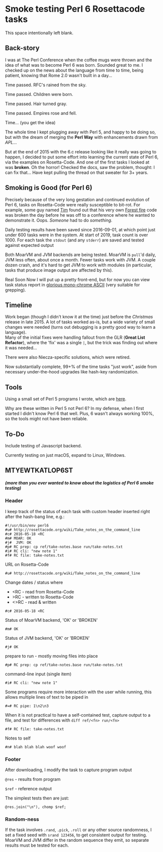 # Smoke testing Perl 6 Rosettacode tasks

This space intentionally left blank.

## Back-story

I was at The Perl Conference when the coffee mugs were thrown and the idea of 
what was to become Perl 6 was born. Sounded great to me. I checked up on the
news about the language from time to time, being patient, knowing that Rome 2.0 
wasn't built in a day...

Time passed. 
RFC's rained from the sky.

Time passed. 
Children were born. 

Time passed. 
Hair turned gray.

Time passed. 
Empires rose and fell.

Time... (you get the idea)

The whole time I kept plugging away with Perl 5, and happy to be doing so, but with the 
dream of merging the **Perl Way** with enhancements drawn from *APL*...

But at the end of 2015 with the 6.c release looking like it really was going to happen, 
I decided to put some effort into learning the current state of Perl 6, via the examples on Rosetta-Code.
And one of the first tasks I looked at was **broken**. Oh the horror! Checked the docs, saw the problem, thought:
I can fix that...  Have kept pulling the thread on that sweater for 3+ years.

## Smoking is Good (for Perl 6)

Precisely because of the very long gestation and continued evolution of Perl 6, 
tasks on Rosetta-Code were really susceptible to bit-rot. 
For example, some guy named
[Tim](http://rosettacode.org/wiki/User:TimToady) found out 
that his very own 
[Forest fire](http://rosettacode.org/wiki/Forest_fire) 
code was broken the day before he was off to a conference
where he wanted to demonstrate it. Oops. *Someone* had to do *something*.

Daily testing results have been saved since 2016-09-01, at which point just under 600
tasks were in the system.  At start of 2019, task count is over 1000.  For each
task the `stdout` (and any `stderr`) are saved and tested against expected output 

Both MoarVM and JVM backends are being tested.  MoarVM is `pull`'d daily, JVM less often,
about once a month.  Fewer tasks work with JVM.  A couple
dozen crash, and it's hard to get JVM to work with modules (in particular, tasks that produce image 
output are affected by this).

Real Soon Now I will put up a pretty front-end, but for now you can view
task status report in 
[glorious mono-chrome ASCII](meta/task.txt) (very suitable for grepping).

## Timeline

Work began (though I didn't know it at the time) just before the *Christmas* release
in late 2015. A lot of tasks worked as-is, but a wide variety of small changes were needed (turns out 
debugging is a pretty good way to learn a language).   
Many of the initial fixes were handling fallout from the GLR (**Great List Refactor**), 
where the 'fix' was a single `|`, but the trick was finding out where it was needed...

There were also Niecza-specific solutions, which were retired.

Now substantially complete, 99+% of the time tasks "just work",
aside from necessary under-the-hood upgrades like hash-key randomization.

## Tools

Using a small set of Perl 5 programs I wrote, which are [here](./bin).

Why are these written in Perl 5 not Perl 6?  In my defense, when I first started I didn't
know Perl 6 that well. Plus, 6 wasn't always working 100%, so the tools might not have been
reliable.

## To-Do

Include testing of Javascript backend.

Currently testing on just macOS, expand to Linux, Windows.

## MTYEWTKATLOP6ST
##### (more than you ever wanted to know about the logistics of Perl 6 smoke testing)

### Header

I keep track of the status of each task with custom header inserted right after
the hash-bang line, e.g.:  

```
#!/usr/bin/env perl6
#u# http://rosettacode.org/wiki/Take_notes_on_the_command_line
#c# 2016-05-18 <RC
#m# MOAR: OK
#j#  JVM: OK
#p# RC prep: cp ref/take-notes.base run/take-notes.txt
#i# RC cli: "new note 1"
#f# RC file: take-notes.txt
```

URL on Rosetta-Code
```
#u# http://rosettacode.org/wiki/Take_notes_on_the_command_line
```

Change dates / status where
* <RC - read from Rosetta-Code
* &gt;RC - written to Rosetta-Code
* <>RC - read & written 
```
#c# 2016-05-18 <RC
```

Status of MoarVM backend, 'OK' or 'BROKEN'
```
#m# OK
```

Status of JVM backend, 'OK' or 'BROKEN'
```
#j# OK
```

prepare to run - mostly moving files into place
```
#p# RC prep: cp ref/take-notes.base run/take-notes.txt
```

command-line input (single item)
```
#i# RC cli: "new note 1"
```

Some programs require more interaction with the user while running,
this allows multiple lines of text to be piped in
```
#=# RC pipe: 1\n2\n3
```

When it is not practical to have a self-contained test, capture
output to a file, and test for differences with
`diff ref/<fn> run/<fn>`
```
#f# RC file: take-notes.txt
```

Notes to self
```
#n# blah blah blah woof woof
```

### Footer

After downloading, I modify the task to capture program output

`@res` - results from program

`$ref` - reference output

The simplest tests then are just:
```
@res.join("\n"), chomp $ref;
```

### Random-ness

If the task involves `.rand`, `.pick`, `.roll` or any other source randomness, I set
a fixed seed with `srand 123456`, to get consistent output for testing. 
MoarVM and JVM differ in the random sequence they emit, 
so separate results must be tested for each.
